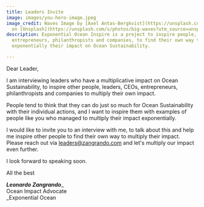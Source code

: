 ```yaml
---
title: Leaders Invite
image: images/you-hero-image.jpeg
image_credit: Waves Image by [Axel Antas-Bergkvist](https://unsplash.com/@aabergkvist?utm_source=unsplash&utm_medium=referral&utm_content=creditCopyText)
  on [Unsplash](https://unsplash.com/s/photos/big-waves?utm_source=unsplash&utm_medium=referral&utm_content=creditCopyText)
description: Exponential Ocean Inspire is a project to inspire people, leaders, CEOs,
  entrepreneurs, philanthropists and companies, to find their own way to multiply
  exponentially their impact on Ocean Sustainability.

---
```

Dear Leader,

I am interviewing leaders who have a multiplicative impact on Ocean Sustainability, to inspire other people, leaders, CEOs, entrepreneurs, philanthropists and companies to multiply their own impact.

People tend to think that they can do just so much for Ocean Sustainability with their individual actions, and I want to inspire them with examples of people like you who managed to multiply their impact exponentially.

I would like to invite you to an interview with me, to talk about this and help me inspire other people to find their own way to multiply their impact. Please reach out via [leaders@zangrando.com](mailto:leaders@zangrando.com "leaders@zangrando.com") and let's multiply our impact even further.

I look forward to speaking soon.

All the best

**_Leonardo Zangrando_**_  
Ocean Impact Advocate  
_Exponential Ocean